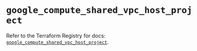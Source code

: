 # `google_compute_shared_vpc_host_project`

Refer to the Terraform Registry for docs: [`google_compute_shared_vpc_host_project`](https://registry.terraform.io/providers/hashicorp/google-beta/6.45.0/docs/resources/google_compute_shared_vpc_host_project).
